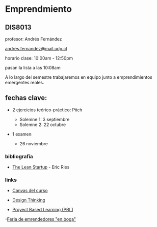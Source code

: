 # Emprendmiento

## DIS8013

profesor: Andrés Fernández

andres.fernandez@mail.udp.cl

horario clase: 10:00am - 12:50pm

pasan la lista a las 10:08am

A lo largo del semestre trabajaremos en equipo junto a emprendimientos emergentes reales.

## fechas clave:

- 2 ejercicios teórico-práctico: Pitch
  - Solemne 1: 3 septiembre
  - Solemne 2: 22 octubre

- 1 examen
  - 26 noviembre



### bibliografía 

- [The Lean Startup](https://theleanstartup.com) - Eric Ries

### links

- [Canvas del curso](https://udp.instructure.com/courses/38509)
 
- [Design Thinking](https://www.interaction-design.org/literature/topics/design-thinking)

- [Proyect Based Learning (PBL)](https://www.pblworks.org/what-is-pbl)

-[Feria de emrendedores "en boga"](https://www.casacostanera.cl/noticias/feria-al-cateo)

